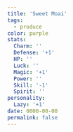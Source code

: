 ```yaml
---
title: 'Sweet Moai'
tags:
  - produce
color: purple
stats:
  Charm: ''
  Defense: '+1'
  HP: ''
  Luck: ''
  Magic: '+1'
  Power: ''
  Skill: '-1'
  Spirit: ''
personality:
  Lazy: '+1'
date: 0000-00-00
permalink: false
---
```

